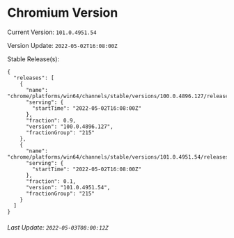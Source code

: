 # Chromium Version

Current Version: `101.0.4951.54`

Version Update: `2022-05-02T16:08:00Z`

Stable Release(s):
```
{
  "releases": [
    {
      "name": "chrome/platforms/win64/channels/stable/versions/100.0.4896.127/releases/1651507680",
      "serving": {
        "startTime": "2022-05-02T16:08:00Z"
      },
      "fraction": 0.9,
      "version": "100.0.4896.127",
      "fractionGroup": "215"
    },
    {
      "name": "chrome/platforms/win64/channels/stable/versions/101.0.4951.54/releases/1651507680",
      "serving": {
        "startTime": "2022-05-02T16:08:00Z"
      },
      "fraction": 0.1,
      "version": "101.0.4951.54",
      "fractionGroup": "215"
    }
  ]
}
```

###### Last Update: `2022-05-03T08:00:12Z`
